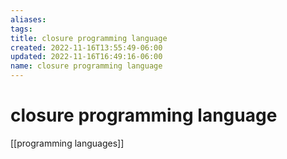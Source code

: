 ```yaml
---
aliases: 
tags: 
title: closure programming language
created: 2022-11-16T13:55:49-06:00
updated: 2022-11-16T16:49:16-06:00
name: closure programming language
---
```

# closure programming language

[[programming languages]]